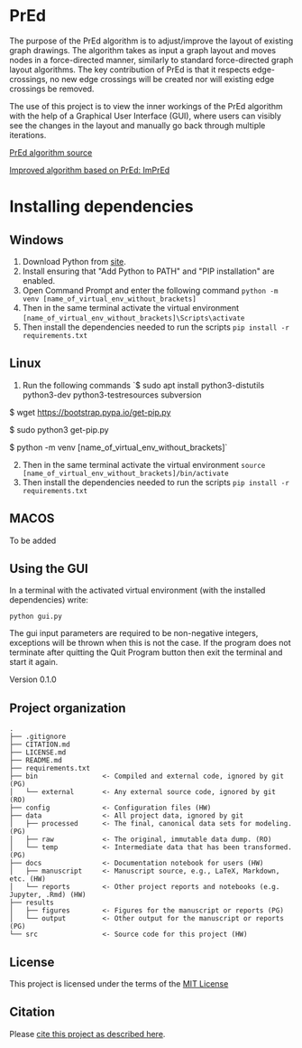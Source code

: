 # PrEd

The purpose of the PrEd algorithm is to adjust/improve the layout of existing graph drawings. The algorithm takes as input a graph layout and moves nodes in a force-directed manner, similarly to standard force-directed graph layout algorithms. The key contribution of PrEd is that it respects edge-crossings, no new edge crossings will be created nor will existing edge crossings be removed.

The use of this project is to view the inner workings of the PrEd algorithm with the help of a Graphical User Interface (GUI), where users can visibly see the changes in the layout and manually go back through multiple iterations.

[PrEd algorithm source](https://citeseerx.ist.psu.edu/viewdoc/download?doi=10.1.1.700.888&rep=rep1&type=pdf#:~:text=Abstract%20PrEd%20%5BBer00%5D%20is%20a,preserving%20its%20edge%20crossing%20properties.&text=The%20algorithm%20ensures%20that%20nodes%20do%20not%20cross%20edges%20during%20its%20execution.)

[Improved algorithm based on PrEd: ImPrEd](https://hal.inria.fr/inria-00605921/document)


# Installing dependencies

## Windows
1. Download Python from [site](https://www.python.org/downloads/).
2. Install ensuring that "Add Python to PATH" and "PIP installation" are enabled.
3. Open Command Prompt and enter the following command
`python -m venv [name_of_virtual_env_without_brackets]`
4. Then in the same terminal activate the virtual environment
`[name_of_virtual_env_without_brackets]\Scripts\activate`
5. Then install the dependencies needed to run the scripts
`pip install -r requirements.txt`

## Linux
1. Run the following commands
`$ sudo apt install python3-distutils python3-dev python3-testresources subversion

$ wget https://bootstrap.pypa.io/get-pip.py

$ sudo python3 get-pip.py

$ python -m venv [name_of_virtual_env_without_brackets]`

2. Then in the same terminal activate the virtual environment
`source [name_of_virtual_env_without_brackets]/bin/activate`
3. Then install the dependencies needed to run the scripts
`pip install -r requirements.txt`

## MACOS
To be added




## Using the GUI
In a terminal with the activated virtual environment (with the installed dependencies) write:

`python gui.py`

The gui input parameters are required to be non-negative integers, exceptions will be thrown when this is not the case.
If the program does not terminate after quitting the Quit Program button then exit the terminal and start it again.

Version 0.1.0

## Project organization

```
.
├── .gitignore
├── CITATION.md
├── LICENSE.md
├── README.md
├── requirements.txt
├── bin                <- Compiled and external code, ignored by git (PG)
│   └── external       <- Any external source code, ignored by git (RO)
├── config             <- Configuration files (HW)
├── data               <- All project data, ignored by git
│   ├── processed      <- The final, canonical data sets for modeling. (PG)
│   ├── raw            <- The original, immutable data dump. (RO)
│   └── temp           <- Intermediate data that has been transformed. (PG)
├── docs               <- Documentation notebook for users (HW)
│   ├── manuscript     <- Manuscript source, e.g., LaTeX, Markdown, etc. (HW)
│   └── reports        <- Other project reports and notebooks (e.g. Jupyter, .Rmd) (HW)
├── results
│   ├── figures        <- Figures for the manuscript or reports (PG)
│   └── output         <- Other output for the manuscript or reports (PG)
└── src                <- Source code for this project (HW)

```


## License

This project is licensed under the terms of the [MIT License](/LICENSE.md)

## Citation

Please [cite this project as described here](/CITATION.md).
